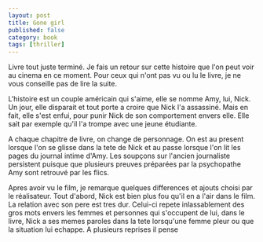```yaml
---
layout: post
title: Gone girl
published: false
category: book
tags: [thriller]
---
```


Livre tout juste terminé. Je fais un retour sur cette histoire que l'on peut voir au cinema en ce moment. Pour ceux qui n'ont pas vu ou lu le livre, je ne vous conseille pas de lire la suite.

L'histoire est un couple américain qui s'aime, elle se nomme Amy, lui, Nick. Un jour, elle disparait et tout porte a croire que Nick l'a assassiné. Mais en fait, elle s'est enfui, pour punir Nick de son comportement envers elle. Elle sait par exemple qu'il l'a trompe avec une jeune étudiante.

A chaque chapitre de livre, on change de personnage. On est au present lorsque l'on se glisse dans la tete de Nick et au passe lorsque l'on lit les pages du journal intime d'Amy. Les soupçons sur l'ancien journaliste persistent puisque que plusieurs preuves préparées par la psychopathe Amy sont retrouvé par les flics.

Apres avoir vu le film, je remarque quelques differences et ajouts choisi par le réalisateur. Tout d'abord, Nick est bien plus fou qu'il en a l'air dans le film. La relation avec son pere est tres dur. Celui-ci repete inlassablement des gros mots envers les femmes et personnes qui s'occupent de lui, dans le livre, Nick a ses memes paroles dans la tete lorsqu'une femme pleur ou que la situation lui echappe. A plusieurs reprises il pense